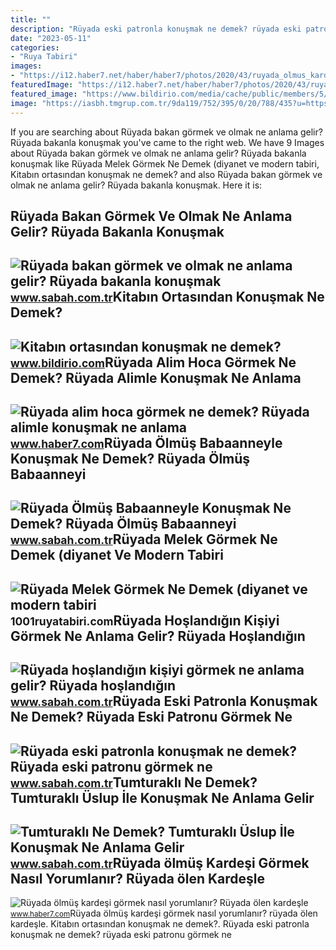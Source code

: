 ```yaml
---
title: ""
description: "Rüyada eski patronla konuşmak ne demek? rüyada eski patronu görmek ne"
date: "2023-05-11"
categories:
- "Ruya Tabiri"
images:
- "https://i12.haber7.net/haber/haber7/photos/2020/43/ruyada_olmus_kardesi_gormek_nasil_yorumlanir_ruyada_olen_kardesle_konusmak_ne_demek_1603199895_8573.jpg"
featuredImage: "https://i12.haber7.net/haber/haber7/photos/2020/43/ruyada_olmus_kardesi_gormek_nasil_yorumlanir_ruyada_olen_kardesle_konusmak_ne_demek_1603199895_8573.jpg"
featured_image: "https://www.bildirio.com/media/cache/public/members/5/2021/08/kitabin-ortasindan-konusmak-ne-demek-320x180.jpeg"
image: "https://iasbh.tmgrup.com.tr/9da119/752/395/0/20/788/435?u=https://isbh.tmgrup.com.tr/sbh/2021/08/30/ruyada-hoslandigin-kisiyi-gormek-ne-anlama-gelir-ruyada-hoslandigin-erkegi-veya-kadini-gormek-ne-demek-1630318211663.jpg"
---
```


If you are searching about Rüyada bakan görmek ve olmak ne anlama gelir? Rüyada bakanla konuşmak you've came to the right web. We have 9 Images about Rüyada bakan görmek ve olmak ne anlama gelir? Rüyada bakanla konuşmak like Rüyada Melek Görmek Ne Demek (diyanet ve modern tabiri, Kitabın ortasından konuşmak ne demek? and also Rüyada bakan görmek ve olmak ne anlama gelir? Rüyada bakanla konuşmak. Here it is:

Rüyada Bakan Görmek Ve Olmak Ne Anlama Gelir? Rüyada Bakanla Konuşmak
---------------------------------------------------------------------

 ![Rüyada bakan görmek ve olmak ne anlama gelir? Rüyada bakanla konuşmak](https://iasbh.tmgrup.com.tr/fb6ad4/650/344/0/18/721/398?u=https://isbh.tmgrup.com.tr/sbh/2021/09/23/ruyada-bakan-gormek-ne-anlama-gelir-ruyada-bakanla-konusmak-ne-demek-1632382328353.jpg) <small>www.sabah.com.tr</small>Kitabın Ortasından Konuşmak Ne Demek?
-------------------------------------

 ![Kitabın ortasından konuşmak ne demek?](https://www.bildirio.com/media/cache/public/members/5/2021/08/kitabin-ortasindan-konusmak-ne-demek-320x180.jpeg) <small>www.bildirio.com</small>Rüyada Alim Hoca Görmek Ne Demek? Rüyada Alimle Konuşmak Ne Anlama
------------------------------------------------------------------

 ![Rüyada alim hoca görmek ne demek? Rüyada alimle konuşmak ne anlama](https://i20.haber7.net/resize/1280x720/haber/haber7/photos/2022/08/ruyada_alim_hoca_gormek_ne_demek_ruyada_alimle_konusmak_ne_anlama_gelir_1645618366_8885.jpg) <small>www.haber7.com</small>Rüyada Ölmüş Babaanneyle Konuşmak Ne Demek? Rüyada Ölmüş Babaanneyi
-------------------------------------------------------------------

 ![Rüyada Ölmüş Babaanneyle Konuşmak Ne Demek? Rüyada Ölmüş Babaanneyi](https://iasbh.tmgrup.com.tr/96d482/650/344/0/56/724/436?u=https://isbh.tmgrup.com.tr/sbh/2021/09/29/ruyada-olmus-babaanneyi-gormek-ne-anlama-gelir-ruyada-olmus-babaanneyle-konusmak-ne-demek-1632893119735.jpg) <small>www.sabah.com.tr</small>Rüyada Melek Görmek Ne Demek (diyanet Ve Modern Tabiri
------------------------------------------------------

 ![Rüyada Melek Görmek Ne Demek (diyanet ve modern tabiri](https://1001ruyatabiri.com/wp-content/uploads/2020/01/ruyada-melek-gormek-ne-demek-ruyada-melek-olmak-melekle-konusmak-meleklerle-ucmak-diyanet-ruya-tabirleri-1001ruyatabiri.jpg) <small>1001ruyatabiri.com</small>Rüyada Hoşlandığın Kişiyi Görmek Ne Anlama Gelir? Rüyada Hoşlandığın
--------------------------------------------------------------------

 ![Rüyada hoşlandığın kişiyi görmek ne anlama gelir? Rüyada hoşlandığın](https://iasbh.tmgrup.com.tr/9da119/752/395/0/20/788/435?u=https://isbh.tmgrup.com.tr/sbh/2021/08/30/ruyada-hoslandigin-kisiyi-gormek-ne-anlama-gelir-ruyada-hoslandigin-erkegi-veya-kadini-gormek-ne-demek-1630318211663.jpg) <small>www.sabah.com.tr</small>Rüyada Eski Patronla Konuşmak Ne Demek? Rüyada Eski Patronu Görmek Ne
---------------------------------------------------------------------

 ![Rüyada eski patronla konuşmak ne demek? Rüyada eski patronu görmek ne](https://iasbh.tmgrup.com.tr/217c70/650/344/0/101/724/481?u=https://isbh.tmgrup.com.tr/sbh/2021/09/27/ruyada-eski-patronu-gormek-ne-anlama-gelir-ruyada-eski-patronla-konusmak-ne-demek-1632733504676.jpg) <small>www.sabah.com.tr</small>Tumturaklı Ne Demek? Tumturaklı Üslup İle Konuşmak Ne Anlama Gelir
------------------------------------------------------------------

 ![Tumturaklı Ne Demek? Tumturaklı Üslup İle Konuşmak Ne Anlama Gelir](https://iasbh.tmgrup.com.tr/78866b/650/344/0/1/725/381?u=https://isbh.tmgrup.com.tr/sbh/2023/02/16/tumturakli-ne-demek-tumturakli-uslup-ile-konusmak-ne-anlama-gelir-cumle-icinde-kullanimi-nasildir-e1-1676553210975.jpg) <small>www.sabah.com.tr</small>Rüyada ölmüş Kardeşi Görmek Nasıl Yorumlanır? Rüyada ölen Kardeşle
------------------------------------------------------------------

 ![Rüyada ölmüş kardeşi görmek nasıl yorumlanır? Rüyada ölen kardeşle](https://i12.haber7.net/haber/haber7/photos/2020/43/ruyada_olmus_kardesi_gormek_nasil_yorumlanir_ruyada_olen_kardesle_konusmak_ne_demek_1603199895_8573.jpg) <small>www.haber7.com</small>Rüyada ölmüş kardeşi görmek nasıl yorumlanır? rüyada ölen kardeşle. Kitabın ortasından konuşmak ne demek?. Rüyada eski patronla konuşmak ne demek? rüyada eski patronu görmek ne
